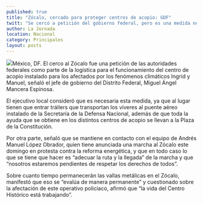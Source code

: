 ```yaml
---
published: true
title: "Zócalo, cercado para proteger centros de acopio: GDF"
twitt: "Se cercó a petición del gobierno federal, pero es una medida necesaria, indicó el mandatario capitalino, Miguel Ángel Mancera."
author: La Jornada
location: Nacional
category: Principales
layout: posts
---
```


![](http://i.imgur.com/S9STjzom.jpg)México, DF. El cerco al Zócalo fue una petición de las autoridades federales como parte de la logística para el funcionamiento del centro de acopio instalado para los afectados por los fenómenos climáticos Ingrid y Manuel, señaló el jefe de gobierno del Distrito Federal, Miguel Ángel Mancera Espinosa.

El ejecutivo local consideró que es necesaria esta medida, ya que al lugar tienen que entrar tráilers que transportan los víveres al puente aéreo instalado de la Secretaría de la Defensa Nacional, además de que toda la ayuda que se obtiene en los distintos centros de acopio se llevan a la Plaza de la Constitución.

Por otra parte, señaló que se mantiene en contacto con el equipo de Andrés Manuel López Obrador, quien tiene anunciada una marcha al Zócalo este domingo en protesta contra la reforma energética, y que en todo caso lo que se tiene que hacer es “adecuar la ruta y la llegada” de la marcha y que “nosotros estaremos pendientes de respetar los derechos de todos”.

Sobre cuanto tiempo permanecerán las vallas metálicas en el Zócalo, manifestó que eso se “evalúa de manera permanente” y cuestionado sobre la afectación de este operativo policiaco, afirmó que “la vida del Centro Histórico está trabajando”.
